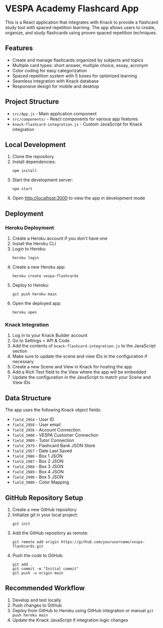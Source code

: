 # VESPA Academy Flashcard App

This is a React application that integrates with Knack to provide a flashcard study tool with spaced repetition learning. The app allows users to create, organize, and study flashcards using proven spaced repetition techniques.

## Features

- Create and manage flashcards organized by subjects and topics
- Multiple card types: short answer, multiple choice, essay, acronym
- Color coding for easy categorization
- Spaced repetition system with 5 boxes for optimized learning
- Seamless integration with Knack database
- Responsive design for mobile and desktop

## Project Structure

- `src/App.js` - Main application component
- `src/components/` - React components for various app features
- `knack-flashcard-integration.js` - Custom JavaScript for Knack integration

## Local Development

1. Clone the repository
2. Install dependencies:
   ```
   npm install
   ```
3. Start the development server:
   ```
   npm start
   ```
4. Open [http://localhost:3000](http://localhost:3000) to view the app in development mode

## Deployment

### Heroku Deployment

1. Create a Heroku account if you don't have one
2. Install the Heroku CLI
3. Login to Heroku:
   ```
   heroku login
   ```
4. Create a new Heroku app:
   ```
   heroku create vespa-flashcards
   ```
5. Deploy to Heroku:
   ```
   git push heroku main
   ```
6. Open the deployed app:
   ```
   heroku open
   ```

### Knack Integration

1. Log in to your Knack Builder account
2. Go to Settings > API & Code
3. Add the contents of `knack-flashcard-integration.js` to the JavaScript section
4. Make sure to update the scene and view IDs in the configuration if necessary
5. Create a new Scene and View in Knack for hosting the app
6. Add a Rich Text field to the View where the app will be embedded
7. Update the configuration in the JavaScript to match your Scene and View IDs

## Data Structure

The app uses the following Knack object fields:

- `field_2954` - User ID
- `field_2958` - User email
- `field_2956` - Account Connection
- `field_3008` - VESPA Customer Connection
- `field_3009` - Tutor Connection
- `field_2979` - Flashcard Bank JSON Store
- `field_2957` - Date Last Saved
- `field_2986` - Box 1 JSON
- `field_2987` - Box 2 JSON
- `field_2988` - Box 3 JSON
- `field_2989` - Box 4 JSON
- `field_2990` - Box 5 JSON
- `field_3000` - Color Mapping

## GitHub Repository Setup

1. Create a new GitHub repository
2. Initialize git in your local project:
   ```
   git init
   ```
3. Add the GitHub repository as remote:
   ```
   git remote add origin https://github.com/yourusername/vespa-flashcards.git
   ```
4. Push the code to GitHub:
   ```
   git add .
   git commit -m "Initial commit"
   git push -u origin main
   ```

## Recommended Workflow

1. Develop and test locally
2. Push changes to GitHub
3. Deploy from GitHub to Heroku using GitHub integration or manual `git push heroku main`
4. Update the Knack JavaScript if integration logic changes
